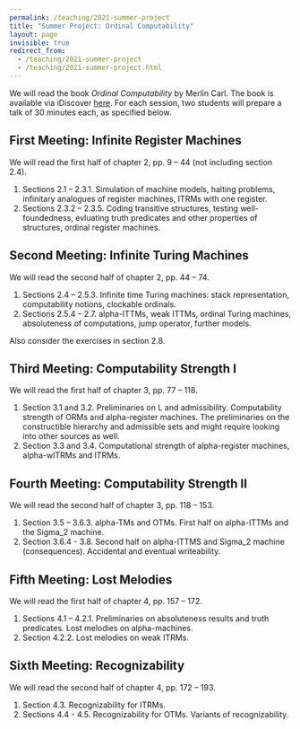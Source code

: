 ```yaml
---
permalink: /teaching/2021-summer-project
title: "Summer Project: Ordinal Computability"
layout: page
invisible: true
redirect_from: 
  - /teaching/2021-summer-project
  - /teaching/2021-summer-project.html
---
```


We will read the book *Ordinal Computability* by Merlin Carl. The book is available via iDiscover [here](https://idiscover.lib.cam.ac.uk/permalink/f/i6hdf6/44CAM_ALMA51596317020003606). For each session, two students will prepare a talk of 30 minutes each, as specified below.

## First Meeting: Infinite Register Machines

We will read the first half of chapter 2, pp. 9 – 44 (not including section 2.4).

1. Sections 2.1 – 2.3.1. Simulation of machine models, halting problems, infinitary analogues of register machines, ITRMs with one register.
2. Sections 2.3.2 – 2.3.5. Coding transitive structures, testing well-foundedness, evluating truth predicates and other properties of structures, ordinal register machines.

## Second Meeting: Infinite Turing Machines

We will read the second half of chapter 2, pp. 44 – 74. 

1. Sections 2.4 – 2.5.3. Infinite time Turing machines: stack representation, computability notions, clockable ordinals.
2. Sections 2.5.4 – 2.7. alpha-ITTMs, weak ITTMs, ordinal Turing machines, absoluteness of computations, jump operator, further models.

Also consider the exercises in section 2.8.

## Third Meeting: Computability Strength I

We will read the first half of chapter 3, pp. 77 – 118.

1. Section 3.1 and 3.2. Preliminaries on L and admissibility. Computability strength of ORMs and alpha-register machines. The preliminaries on the constructible hierarchy and admissible sets and might require looking into other sources as well. 
2. Section 3.3 and 3.4. Computational strength of alpha-register machines, alpha-wITRMs and ITRMs.

## Fourth Meeting: Computability Strength II

We will read the second half of chapter 3, pp. 118 – 153.

1. Section 3.5 – 3.6.3. alpha-TMs and OTMs. First half on alpha-ITTMs and the Sigma_2 machine.
2. Section 3.6.4 - 3.8. Second half on alpha-ITTMS and Sigma_2 machine (consequences). Accidental and eventual writeability.


## Fifth Meeting: Lost Melodies

We will read the first half of chapter 4, pp. 157 – 172.

1. Sections 4.1 – 4.2.1. Preliminaries on absoluteness results and truth predicates. Lost melodies on alpha-machines.
2. Section 4.2.2. Lost melodies on weak ITRMs. 

## Sixth Meeting: Recognizability

We will read the second half of chapter 4, pp. 172 – 193.

1. Section 4.3. Recognizability for ITRMs.
2. Sections 4.4 - 4.5. Recognizability for OTMs. Variants of recognizability.
